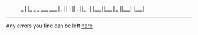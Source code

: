 
<figure markdown="span">
<div id="ascii-art">
 _                  
| |_  _ _  ___  ___ 
| . || | || . ||_ -|
|___||___||_  ||___|
          |___|     

</div>
</figure>

---

Any errors you find can be left [here](https://gitlab.com/sndwvs/irradium/-/issues)

